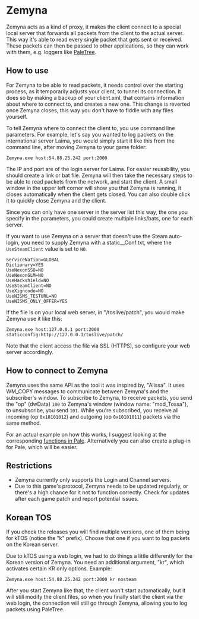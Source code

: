 # Zemyna

Zemyna acts as a kind of proxy, it makes the client connect to a special
local server that forwards all packets from the client to the actual server.
This way it's able to read every single packet that gets sent or received.
These packets can then be passed to other applications, so they can work with
them, e.g. loggers like [PaleTree](https://github.com/exectails/PaleTree).

## How to use

For Zemyna to be able to read packets, it needs control over the starting
process, as it temporarily adjusts your client, to tunnel its connection.
It does so by making a backup of your client.xml, that contains information
about where to connect to, and creates a new one. This change is reverted
once Zemyna closes, this way you don't have to fiddle with any files yourself.

To tell Zemyna where to connect the client to, you use command line parameters.
For example, let's say you wanted to log packets on the international server
Laima, you would simply start it like this from the command line, after moving
Zemyna to your game folder:

`Zemyna.exe host:54.88.25.242 port:2000`

The IP and port are of the login server for Laima. For easier reusability,
you should create a link or bat file. Zemyna will then take the necessary
steps to be able to read packets from the network, and start the client.
A small window in the upper left corner will show you that Zemyna is running,
it closes automatically when the client gets closed. You can also double click
it to quickly close Zemyna and the client.

Since you can only have one server in the server list this way, the one you
specify in the parameters, you could create multiple links/bats, one for each
server.

If you want to use Zemyna on a server that doesn't use the Steam auto-login,
you need to supply Zemyna with a static\_\_Conf.txt, where the `UseSteamClient`
value is set to `NO`.

```
ServiceNation=GLOBAL
Dictionary=YES
UseNexonSSO=NO
UseNexonGLM=NO
UseHackshield=NO
UseSteamClient=NO
UseXigncode=NO
UseNISMS_TESTURL=NO
UseNISMS_ONLY_OFFER=YES
```

If the file is on your local web server, in "/toslive/patch", you would make
Zemyna use it like this:

`Zemyna.exe host:127.0.0.1 port:2000 staticconfig:http://127.0.0.1/toslive/patch/`

Note that the client access the file via SSL (HTTPS), so configure your web
server accordingly.

## How to connect to Zemyna

Zemyna uses the same API as the tool it was inspired by, "Alissa". It uses
WM_COPY messages to communicate between Zemyna's and the subscriber's window.
To subscribe to Zemyna, to receive packets, you send the "op" (dwData) `100`
to Zemyna's window (window name: "mod_Tossa"), to unsubscribe, you send `101`.
While you're subscribed, you receive all incoming (op `0x10101012`) and
outgoing (op `0x10101011`) packets via the same method.

For an actual example on how this works, I suggest looking at the corresponding
[functions in Pale](https://github.com/exectails/PaleTree/blob/master/PaleTree/FrmMain.cs#L561).
Alternatively you can also create a plug-in for Pale, which will be easier.

## Restrictions

- Zemyna currently only supports the Login and Channel servers.
- Due to this game's protocol, Zemyna needs to be updated regularly, or there's
a high chance for it not to function correctly. Check for updates after each
game patch and report potential issues.

## Korean TOS

If you check the releases you will find multiple versions, one of them being
for kTOS (notice the "k" prefix). Choose that one if you want to log packets
on the Korean server.

Due to kTOS using a web login, we had to do things a little differently for
the Korean version of Zemyna. You need an additional argument, "kr", which
activates certain KR only options. Example:

`Zemyna.exe host:54.88.25.242 port:2000 kr nosteam`

After you start Zemyna like that, the client won't start automatically, but it
will still modify the client files, so when you finally start the client via
the web login, the connection will still go through Zemyna, allowing you to log
packets using PaleTree.
